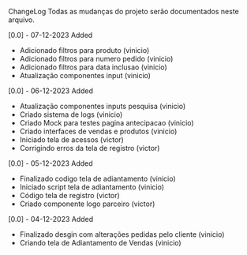 ChangeLog
Todas as mudanças do projeto serão documentados neste arquivo.

[0.0] - 07-12-2023
Added
- Adicionado filtros para produto (vinicio)
- Adicionado filtros para numero pedido (vinicio)
- Adicionado filtros para data inclusao (vinicio)
- Atualização componentes input (vinicio)

[0.0] - 06-12-2023
Added
- Atualização componentes inputs pesquisa (vinicio)
- Criado sistema de logs (vinicio)
- Criado Mock para testes pagina antecipacao (vinicio)
- Criado interfaces de vendas e produtos (vinicio)
- Iniciado tela de acessos (victor)
- Corrigindo erros da tela de registro (victor)

[0.0] - 05-12-2023
Added
- Finalizado codigo tela de adiantamento (vinicio)
- Iniciado script tela de adiantamento (vinicio)
- Código tela de registro (victor)
- Criado componente logo parceiro (victor)

[0.0] - 04-12-2023
Added
- Finalizado desgin com alterações pedidas pelo cliente (vinicio)
- Criando tela de Adiantamento de Vendas (vinicio)
